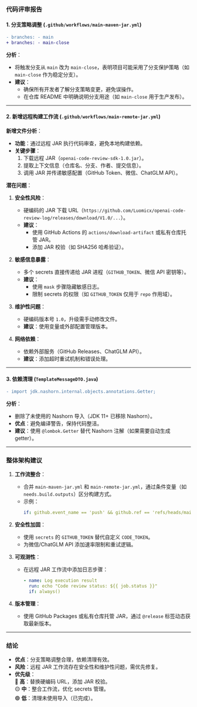 ### 代码评审报告

#### 1. **分支策略调整** (`.github/workflows/main-maven-jar.yml`)
```diff
- branches: - main
+ branches: - main-close
```
**分析**：
- 将触发分支从 `main` 改为 `main-close`，表明项目可能采用了分支保护策略（如 `main-close` 作为稳定分支）。
- **建议**：
  - 确保所有开发者了解分支策略变更，避免误操作。
  - 在仓库 README 中明确说明分支用途（如 `main-close` 用于生产发布）。

---

#### 2. **新增远程构建工作流** (`.github/workflows/main-remote-jar.yml`)
**新增文件分析**：
- **功能**：通过远程 JAR 执行代码审查，避免本地构建依赖。
- **关键步骤**：
  1. 下载远程 JAR（`openai-code-review-sdk-1.0.jar`）。
  2. 提取上下文信息（仓库名、分支、作者、提交信息）。
  3. 调用 JAR 并传递敏感配置（GitHub Token、微信、ChatGLM API）。

**潜在问题**：
1. **安全性风险**：
   - 硬编码的 JAR 下载 URL（`https://github.com/Luomicx/openai-code-review-log/releases/download/V1.0/...`）。
   - **建议**：
     - 使用 GitHub Actions 的 `actions/download-artifact` 或私有仓库托管 JAR。
     - 添加 JAR 校验（如 SHA256 哈希验证）。

2. **敏感信息暴露**：
   - 多个 secrets 直接传递给 JAR 进程（`GITHUB_TOKEN`、微信 API 密钥等）。
   - **建议**：
     - 使用 `mask` 步骤隐藏敏感日志。
     - 限制 secrets 的权限（如 `GITHUB_TOKEN` 仅用于 `repo` 作用域）。

3. **维护性问题**：
   - 硬编码版本号 `1.0`，升级需手动修改文件。
   - **建议**：使用变量或外部配置管理版本。

4. **网络依赖**：
   - 依赖外部服务（GitHub Releases、ChatGLM API）。
   - **建议**：添加超时重试机制和错误处理。

---

#### 3. **依赖清理** (`TemplateMessageDTO.java`)
```diff
- import jdk.nashorn.internal.objects.annotations.Getter;
```
**分析**：
- 删除了未使用的 Nashorn 导入（JDK 11+ 已移除 Nashorn）。
- **优点**：避免编译警告，保持代码整洁。
- **建议**：使用 `@lombok.Getter` 替代 Nashorn 注解（如果需要自动生成 getter）。

---

### 整体架构建议
1. **工作流整合**：
   - 合并 `main-maven-jar.yml` 和 `main-remote-jar.yml`，通过条件变量（如 `needs.build.outputs`）区分构建方式。
   - 示例：
     ```yaml
     if: github.event_name == 'push' && github.ref == 'refs/heads/main-close'
     ```

2. **安全性加固**：
   - 使用 `secrets` 的 `GITHUB_TOKEN` 替代自定义 `CODE_TOKEN`。
   - 为微信/ChatGLM API 添加速率限制和重试逻辑。

3. **可观测性**：
   - 在远程 JAR 工作流中添加日志步骤：
     ```yaml
     - name: Log execution result
       run: echo "Code review status: ${{ job.status }}"
       if: always()
     ```

4. **版本管理**：
   - 使用 GitHub Packages 或私有仓库托管 JAR，通过 `@release` 标签动态获取最新版本。

---

### 结论
- **优点**：分支策略调整合理，依赖清理有效。
- **风险**：远程 JAR 工作流存在安全性和维护性问题，需优先修复。
- **优先级**：  
  🔴 **高**：替换硬编码 URL，添加 JAR 校验。  
  🟡 **中**：整合工作流，优化 secrets 管理。  
  🟢 **低**：清理未使用导入（已完成）。